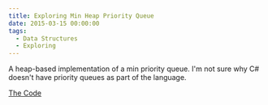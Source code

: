 ```yaml
---
title: Exploring Min Heap Priority Queue
date: 2015-03-15 00:00:00
tags:
  - Data Structures
  - Exploring
---
```

A heap-based implementation of a min priority queue.  I'm not sure why C# doesn't have priority queues as part of the language.

[The Code](https://github.com/DForshner/CSharpExperiments/blob/master/MinHeapPriorityQueue.cs)